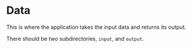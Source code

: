 # Data

This is where the application takes the input data and returns its output.

There should be two subdirectories, `input`, and `output`. 